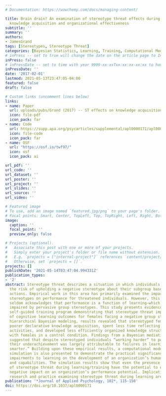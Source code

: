```yaml
---
# Documentation: https://wowchemy.com/docs/managing-content/

title: Brain drain? An examination of stereotype threat effects during training on
  knowledge acquisition and organizational effectiveness
subtitle: ''
summary: ''
authors:
- JamesGrand
tags: [Stereotypes, Stereotype Threat]
categories: [Bayesian Statistics, Learning, Training, Computational Modeling]
# inPress -- set to true will change the date on the article page to In Press; set to false will show publication date
inPress: false
# inPressDate -- set to time with year 9999-xx-xxTxx:xx:xx-xx:xx to have article listed as "in press" on Publications page; set to '' and include a date in the 'date' field once published
inPressDate: ''
date: '2017-02-01'
lastmod: 2021-05-13T23:47:05-04:00
featured: false
draft: false

# Custom links (uncomment lines below)
links:
- name: Paper
  url: uploads/pubs/Grand (2017) -- ST effects on knowledge acquisition and org effectiveness.pdf
  icon: file-pdf
  icon_pack: far
- name: Code
  url: https://supp.apa.org/psycarticles/supplemental/apl0000171/apl0000171_supp.html
  icon: file-code
  icon_pack: far
- name: OSF
  url: "https://osf.io/twf97/"
  icon: osf
  icon_pack: ai

url_pdf: ''
url_code: ''
url_dataset: ''
url_poster: ''
url_project: ''
url_slides: ''
url_source: ''
url_video: ''

# Featured image
# To use, add an image named `featured.jpg/png` to your page's folder.
# Focal points: Smart, Center, TopLeft, Top, TopRight, Left, Right, BottomLeft, Bottom, BottomRight.
image:
  caption: ''
  focal_point: ''
  preview_only: false

# Projects (optional).
#   Associate this post with one or more of your projects.
#   Simply enter your project's folder or file name without extension.
#   E.g. `projects = ["internal-project"]` references `content/project/deep-learning/index.md`.
#   Otherwise, set `projects = []`.
projects: []
publishDate: '2021-05-14T03:47:04.994331Z'
publication_types:
- '2'
abstract: Stereotype threat describes a situation in which individuals are faced with
  the risk of upholding a negative stereotype about their subgroup based on their
  actions. Empirical work in this area has primarily examined the impact of negative
  stereotypes on performance for threatened individuals. However, this body of research
  seldom acknowledges that performance is a function of learning—which may also be
  impaired by pervasive group stereotypes. This study presents evidence from a 3-day
  self-guided training program demonstrating that stereotype threat impairs acquisition
  of cognitive learning outcomes for females facing a negative group stereotype. Using
  hierarchical Bayesian modeling, results revealed that stereotyped females demonstrated
  poorer declarative knowledge acquisition, spent less time reflecting on learning
  activities, and developed less efficiently organized knowledge structures compared
  with females in a control condition. Findings from a Bayesian mediation model also
  suggested that despite stereotyped individuals “working harder” to perform well,
  their underachievement was largely attributable to failures in learning to “work
  smarter.” Building upon these empirical results, a computational model and computer
  simulation is also presented to demonstrate the practical significance of stereotype-induced
  impairments to learning on the development of an organization’s human capital resources
  and capabilities. The simulation results show that even the presence of small effects
  of stereotype threat during learning/training have the potential to exert a significant
  negative impact on an organization’s performance potential. Implications for future
  research and practice examining stereotype threat during learning are discussed.
publication: '*Journal of Applied Psychology, 102*, 115-150'
doi: https://doi.org/10.1037/apl0000171
---
```

